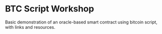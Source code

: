 # BTC Script Workshop
Basic demonstration of an oracle-based smart contract using bitcoin script, with links and resources.
